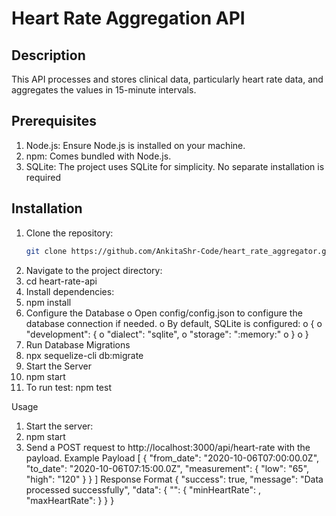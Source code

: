 # Heart Rate Aggregation API

## Description
This API processes and stores clinical data, particularly heart rate data, and aggregates the values in 15-minute intervals. 

## Prerequisites
1.	Node.js: Ensure Node.js is installed on your machine.
2.	npm: Comes bundled with Node.js.
3.	SQLite: The project uses SQLite for simplicity. No separate installation is required


## Installation
1. Clone the repository:
   ```bash
   git clone https://github.com/AnkitaShr-Code/heart_rate_aggregator.git
2.	Navigate to the project directory: 
3.	cd heart-rate-api
4.	Install dependencies: 
5.	npm install
6.	Configure the Database
    o	Open config/config.json to configure the database connection if needed.
    o	By default, SQLite is configured: 
    o	{
    o	  "development": {
    o	    "dialect": "sqlite",
    o	    "storage": ":memory:"
    o	  }
    o	}
7.	Run Database Migrations
8.	npx sequelize-cli db:migrate
9.	Start the Server
10.	npm start
11. To run test: npm test

Usage
1.	Start the server: 
2.	npm start
3.	Send a POST request to http://localhost:3000/api/heart-rate with the payload.
Example Payload
[
    {
        "from_date": "2020-10-06T07:00:00.0Z",
        "to_date": "2020-10-06T07:15:00.0Z",
        "measurement": {
            "low": "65",
            "high": "120"
        }
    }
]
Response Format
{
    "success": true,
    "message": "Data processed successfully",
    "data": {
        "<interval>": {
            "minHeartRate": <min>,
            "maxHeartRate": <max>
        }
    }
}

